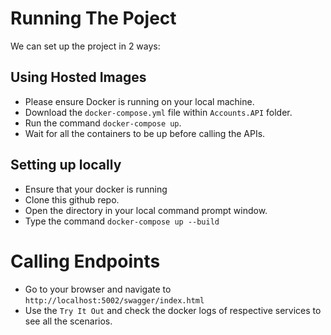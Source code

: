 # Running The Poject

We can set up the project in 2 ways:

## Using Hosted Images
- Please ensure Docker is running on your local machine.
- Download the `docker-compose.yml` file within `Accounts.API` folder.
- Run the command `docker-compose up`.
- Wait for all the containers to be up before calling the APIs.

## Setting up locally
- Ensure that your docker is running
- Clone this github repo.
- Open the directory in your local command prompt window.
- Type the command `docker-compose up --build`

# Calling Endpoints
- Go to your browser and navigate to `http://localhost:5002/swagger/index.html`
- Use the `Try It Out` and check the docker logs of respective services to see all the scenarios.

